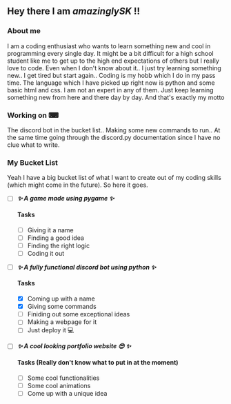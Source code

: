 ## Hey there I am _amazinglySK_ !!

### About me

I am a coding enthusiast who wants to learn something new and cool in programming every single day. It might be a bit difficult for a high school student like me to get up to the high end expectations of others but I really love to code. Even when I don't know about it.. I just try learning something new.. I get tired but start again.. Coding is my hobb which I do in my pass time. The language which I have picked up right now is python and some basic html and css. I am not an expert in any of them. Just keep learning something new from here and there day by day. And that's exactly my motto

### Working on ⌨

The discord bot in the bucket list.. Making some new commands to run.. At the same time going through the discord.py documentation since I have no clue what to write.

### My Bucket List

Yeah I have a big bucket list of what I want to create out of my coding skills (which might come in the future). So here it goes.

- [ ] **_✨ A game made using pygame ✨_**

  #### Tasks

  - [ ] Giving it a name
  - [ ] Finding a good idea
  - [ ] Finding the right logic
  - [ ] Coding it out

- [ ] **_✨ A fully functional discord bot using python ✨_**

  #### Tasks

  - [x] Coming up with a name
  - [x] Giving some commands
  - [ ] Finiding out some exceptional ideas
  - [ ] Making a webpage for it
  - [ ] Just deploy it 💻

- [ ] **_✨ A cool looking portfolio website 😎 ✨_**

  #### Tasks (Really don't know what to put in at the moment)

  - [ ] Some cool functionalities
  - [ ] Some cool animations
  - [ ] Come up with a unique idea

